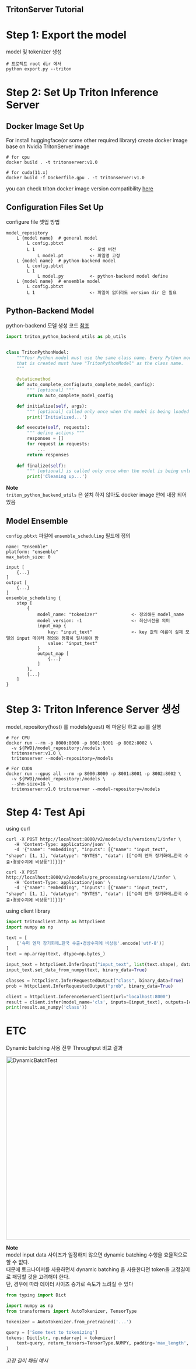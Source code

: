 TritonServer Tutorial
---

# Step 1: Export the model
model 및 tokenizer 생성
```shell
# 프로젝트 root dir 에서
python export.py --triton
```

# Step 2: Set Up Triton Inference Server
## Docker Image Set Up
For install huggingface(or some other required library)
create docker image base on Nvidia TritonServer image
```shell
# for cpu
docker build . -t tritonserver:v1.0

# for cuda(11.x)  
docker build -f Dockerfile.gpu . -t tritonserver:v1.0
```
you can check triton docker image version compatibility [here](https://docs.nvidia.com/deeplearning/frameworks/support-matrix/index.html)

## Configuration Files Set Up 
configure file 셋업 방법
```text
model_repository
    L {model name}  # general model
        L config.pbtxt
        L 1                     <- 모벨 버전
            L model.pt          <- 파일명 고정 
    L {model name}  # python-backend model
        L config.pbtxt
        L 1
            L model.py          <- python-backend model define 
    L {model name}  # ensemble model
        L config.pbtxt
        L 1                     <- 파일이 없더라도 version dir 은 필요 
```

## Python-Backend Model
python-backend 모델 생성 코드 [참조](https://github.com/triton-inference-server/python_backend?tab=readme-ov-file#usage)
```python
import triton_python_backend_utils as pb_utils


class TritonPythonModel:
    """Your Python model must use the same class name. Every Python model
    that is created must have "TritonPythonModel" as the class name.
    """

    @staticmethod
    def auto_complete_config(auto_complete_model_config):
        """ [optional] """
        return auto_complete_model_config

    def initialize(self, args):
        """ [optional] called only once when the model is being loaded """
        print('Initialized...')

    def execute(self, requests):
        """ define actions """
        responses = []
        for request in requests:
            ...
        return responses
    
    def finalize(self):
        """ [optional] is called only once when the model is being unloaded """
        print('Cleaning up...')
```
**Note**   
```triton_python_backend_utils``` 은 설치 하지 않아도 docker image 안에 내장 되어 있음

## Model Ensemble
```config.pbtxt``` 파일에 ```ensemble_scheduling``` 필드에 정의
```
name: "Ensemble"
platform: "ensemble"
max_batch_size: 0

input [
    {...}
]
output [
    {...}
]
ensemble_scheduling {
    step [
        {
            model_name: "tokenizer"             <- 정의해둔 model_name
            model_version: -1                   <- 최신버전을 의미
            input_map {
                key: "input_text"               <- key 값의 이름이 실제 모델의 input 데이터 정의와 정확히 일치해야 함
                value: "input_text"
            }
            output_map [
                {...}
            ]
        },
        {...}
    ]
}
```


# Step 3: Triton Inference Server 생성
model_repository(host) 를 models(guest) 에 마운팅 하고 api를 실행
```shell
# For CPU
docker run --rm -p 8000:8000 -p 8001:8001 -p 8002:8002 \
  -v ${PWD}/model_repository:/models \
  tritonserver:v1.0 \
  tritonserver --model-repository=/models

# For CUDA
docker run --gpus all --rm -p 8000:8000 -p 8001:8001 -p 8002:8002 \
  -v ${PWD}/model_repository:/models \
  --shm-size=1G \
  tritonserver:v1.0 tritonserver --model-repository=/models
```


# Step 4: Test Api
using curl 
```shell
curl -X POST http://localhost:8000/v2/models/cls/versions/1/infer \
   -H 'Content-Type: application/json' \
   -d '{"name": "embedding", "inputs": [{"name": "input_text", "shape": [1, 1], "datatype": "BYTES", "data": [["슈퍼 엔저 장기화에…한국 수출∙경상수지에 비상등"]]}]}'

curl -X POST http://localhost:8000/v2/models/pre_processing/versions/1/infer \
   -H 'Content-Type: application/json' \
   -d '{"name": "embedding", "inputs": [{"name": "input_text", "shape": [1, 1], "datatype": "BYTES", "data": [["슈퍼 엔저 장기화에…한국 수출∙경상수지에 비상등"]]}]}'
```

using client library 
```python
import tritonclient.http as httpclient
import numpy as np

text = [
    ['슈퍼 엔저 장기화에…한국 수출∙경상수지에 비상등'.encode('utf-8')]
]
text = np.array(text, dtype=np.bytes_)

input_text = httpclient.InferInput("input_text", list(text.shape), datatype="BYTES")
input_text.set_data_from_numpy(text, binary_data=True)

classes = httpclient.InferRequestedOutput("class", binary_data=True)
prob = httpclient.InferRequestedOutput("prob", binary_data=True)

client = httpclient.InferenceServerClient(url="localhost:8000")
result = client.infer(model_name='cls', inputs=[input_text], outputs=[classes, prob])
print(result.as_numpy('class'))
```

# ETC
Dynamic batching 사용 전후 Throughput 비교 결과

<img src="../benchmark/triton/DynamicBatchTest.jpg" width="1000px" height="500px" title="DynamicBatchTest"/>

**Note**   
model input data 사이즈가 일정하지 않으면 dynamic batching 수행을 효율적으로 할 수 없다.   
때문에 토크나이저를 사용하면서 dynamic batching 을 사용한다면 token을 고정길이로 패딩할 것을 고려해야 한다.   
단, 경우에 따라 데이터 사이즈 증가로 속도가 느려질 수 있다

```python
from typing import Dict

import numpy as np
from transformers import AutoTokenizer, TensorType

tokenizer = AutoTokenizer.from_pretrained('...')

query = ['Some text to tokenizing']
tokens: Dict[str, np.ndarray] = tokenizer(
    text=query, return_tensors=TensorType.NUMPY, padding='max_length', truncation=True, max_length=100
)
```
_고정 길이 패딩 예시_
